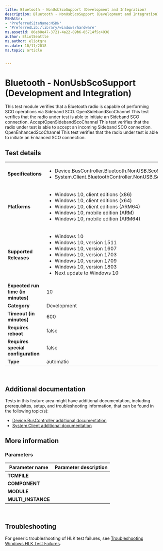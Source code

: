 ```yaml
---
title: Bluetooth - NonUsbScoSupport (Development and Integration)
description: Bluetooth - NonUsbScoSupport (Development and Integration)
MSHAttr:
- 'PreferredSiteName:MSDN'
- 'PreferredLib:/library/windows/hardware'
ms.assetid: 86eb8e47-3721-4a22-89b6-85714f5c4038
author: EliotSeattle
ms.author: eliotgra
ms.date: 10/11/2018
ms.topic: article


---
```


# <span id="p_hlk_test.c5bc4b10-9311-46cd-a7fd-fd4c35ac382c"></span>Bluetooth - NonUsbScoSupport (Development and Integration)


This test module verifies that a Bluetooth radio is capable of performing SCO operations via Sideband SCO. OpenSidebandScoChannel This test verifies that the radio under test is able to initiate an Sideband SCO connection. AcceptOpenSidebandScoChannel This test verifies that the radio under test is able to accept an incoming Sideband SCO connection. OpenEnhancedScoChannel This test verifies that the radio under test is able to initiate an Enhanced SCO connection.

## Test details
|||
|---|---|
| **Specifications**  | <ul><li>Device.BusController.Bluetooth.NonUSB.ScoSupport</li><li>System.Client.BluetoothController.NonUSB.ScoSupport</li></ul> |  
| **Platforms**   | <ul><li>Windows 10, client editions (x86)</li><li>Windows 10, client editions (x64)</li><li>Windows 10, client editions (ARM64)</li><li>Windows 10, mobile edition (ARM)</li><li>Windows 10, mobile edition (ARM64)</li></ul> |
| **Supported Releases** | <ul><li>Windows 10</li><li>Windows 10, version 1511</li><li>Windows 10, version 1607</li><li>Windows 10, version 1703</li><li>Windows 10, version 1709</li><li>Windows 10, version 1803</li><li>Next update to Windows 10</li></ul> |
|**Expected run time (in minutes)**| 10 |
|**Category**| Development |
|**Timeout (in minutes)**| 600 |
|**Requires reboot**| false |
|**Requires special configuration**| false |
|**Type**| automatic |

 

## <span id="Additional_documentation"></span><span id="additional_documentation"></span><span id="ADDITIONAL_DOCUMENTATION"></span>Additional documentation


Tests in this feature area might have additional documentation, including prerequisites, setup, and troubleshooting information, that can be found in the following topic(s):

-   [Device.BusController additional documentation](device-buscontroller-additional-documentation.md)
-   [System.Client additional documentation](system-client-additional-documentation.md)

## <span id="More_information"></span><span id="more_information"></span><span id="MORE_INFORMATION"></span>More information


### <span id="Parameters"></span><span id="parameters"></span><span id="PARAMETERS"></span>Parameters

| Parameter name      | Parameter description |
|---------------------|-----------------------|
| **TCMFILE**         |                       |
| **COMPONENT**       |                       |
| **MODULE**          |                       |
| **MULTI\_INSTANCE** |                       |

 

## <span id="Troubleshooting"></span><span id="troubleshooting"></span><span id="TROUBLESHOOTING"></span>Troubleshooting


For generic troubleshooting of HLK test failures, see [Troubleshooting Windows HLK Test Failures](..\user\troubleshooting-windows-hlk-test-failures.md).

 

 






